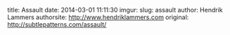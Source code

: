 title: Assault
date: 2014-03-01 11:11:30
imgur: 
slug: assault
author: Hendrik Lammers
authorsite: http://www.hendriklammers.com
original: http://subtlepatterns.com/assault/
